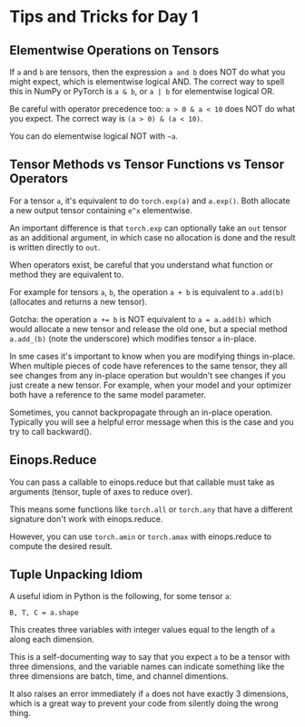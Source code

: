 # Tips and Tricks for Day 1

## Elementwise Operations on Tensors

If `a` and `b` are tensors, then the expression `a and b` does NOT do what you might expect, which is elementwise logical AND. The correct way to spell this in NumPy or PyTorch is `a & b`, or `a | b` for elementwise logical OR.

Be careful with operator precedence too: `a > 0 & a < 10` does NOT do what you expect. The correct way is `(a > 0) & (a < 10)`.

You can do elementwise logical NOT with `~a`.

## Tensor Methods vs Tensor Functions vs Tensor Operators

For a tensor `a`, it's equivalent to do `torch.exp(a)` and `a.exp()`. Both allocate a new output tensor containing `e^x` elementwise. 

An important difference is that `torch.exp` can optionally take an `out` tensor as an additional argument, in which case no allocation is done and the result is written directly to `out`. 

When operators exist, be careful that you understand what function or method they are equivalent to. 

For example for tensors `a`, `b`, the operation `a + b` is equivalent to `a.add(b)` (allocates and returns a new tensor).

Gotcha: the operation `a += b` is NOT equivalent to `a = a.add(b)` which would allocate a new tensor and release the old one, but a special method `a.add_(b)` (note the underscore) which modifies tensor `a` in-place. 

In sme cases it's important to know when you are modifying things in-place. When multiple pieces of code have references to the same tensor, they all see changes from any in-place operation but wouldn't see changes if you just create a new tensor. For example, when your model and your optimizer both have a reference to the same model parameter.

Sometimes, you cannot backpropagate through an in-place operation. Typically you will see a helpful error message when this is the case and you try to call backward().


## Einops.Reduce

You can pass a callable to einops.reduce but that callable must take as arguments (tensor, tuple of axes to reduce over). 

This means some functions like `torch.all` or `torch.any` that have a different signature don't work with einops.reduce. 

However, you can use `torch.amin` or `torch.amax` with einops.reduce to compute the desired result.


## Tuple Unpacking Idiom

A useful idiom in Python is the following, for some tensor `a`:

`B, T, C = a.shape`

This creates three variables with integer values equal to the length of `a` along each dimension. 

This is a self-documenting way to say that you expect `a` to be a tensor with three dimensions, and the variable names can indicate something like the three dimensions are batch, time, and channel dimentions.

It also raises an error immediately if `a` does not have exactly 3 dimensions, which is a great way to prevent your code from silently doing the wrong thing.